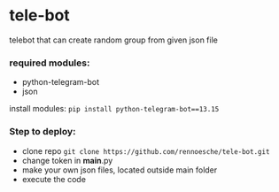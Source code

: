 # tele-bot
telebot that can create random group from given json file

### required modules:

- python-telegram-bot
- json

install modules:
`pip install python-telegram-bot==13.15`


### Step to deploy:

- clone repo
`git clone https://github.com/rennoesche/tele-bot.git`
- change token in __main__.py
- make your own json files, located outside main folder
- execute the code

